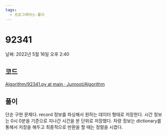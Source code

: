 ```yaml
---
tags:
  - 프로그래머스-풀이
---
```

# 92341

날짜: 2022년 5월 16일 오후 2:40

## 코드

[Algorithm/92341.py at main · Junroot/Algorithm](https://github.com/Junroot/Algorithm/blob/main/programmers/92341.py)

## 풀이

단순 구현 문제다. record 정보를 파싱해서 원하는 데이터 형태로 저장한다. 시간 정보는 0시 0분을 기준으로 지나간 시간을 분 단위로 저장했다. 차량 정보는 dictionary를 통해서 저장을 해두고 최종적으로 반환을 할 때는 정렬을 시켰다.